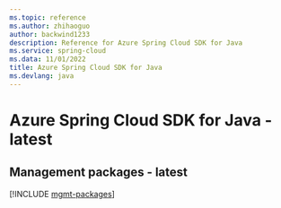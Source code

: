 ```yaml
---
ms.topic: reference
ms.author: zhihaoguo
author: backwind1233
description: Reference for Azure Spring Cloud SDK for Java
ms.service: spring-cloud
ms.data: 11/01/2022
title: Azure Spring Cloud SDK for Java
ms.devlang: java
---
```

# Azure Spring Cloud SDK for Java - latest

## Management packages - latest
[!INCLUDE [mgmt-packages](spring-cloud-mgmt-index.md)]